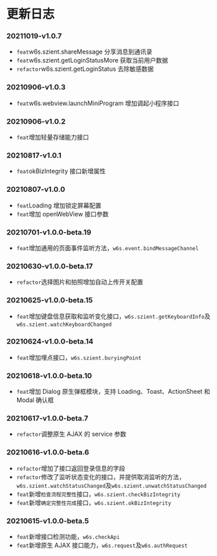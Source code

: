 # 更新日志

### 20211019-v1.0.7

- `feat`w6s.szient.shareMessage 分享消息到通讯录
- `feat`w6s.szient.getLoginStatusMore 获取当前用户数据
- `refactor`w6s.szient.getLoginStatus 去除敏感数据


### 20210906-v1.0.3

- `feat`w6s.webview.launchMiniProgram 增加调起小程序接口

### 20210906-v1.0.2

- `feat`增加轻量存储能力接口

### 20210817-v1.0.1

- `feat`okBizIntegrity 接口新增属性

### 20210807-v1.0.0

* `feat`Loading 增加锁定屏幕配置
* `feat`增加 openWebView 接口参数

### 20210701-v1.0.0-beta.19

* `feat`增加通用的页面事件监听方法，`w6s.event.bindMessageChannel`
### 20210630-v1.0.0-beta.17

* `refactor`选择图片和拍照增加自动上传开关配置
### 20210625-v1.0.0-beta.15

* `feat`增加键盘信息获取和监听变化接口，`w6s.szient.getKeyboardInfo`及`w6s.szient.watchKeyboardChanged`

### 20210624-v1.0.0-beta.14

* `feat`增加埋点接口，`w6s.szient.buryingPoint`

### 20210618-v1.0.0-beta.10

* `feat`增加 Dialog 原生弹框模块，支持 Loading、Toast、ActionSheet 和 Modal 确认框

### 20210617-v1.0.0-beta.7

* `refactor`调整原生 AJAX 的 service 参数

### 20210616-v1.0.0-beta.6

* `refactor`增加了接口返回登录信息的字段
* `refactor`修改了监听状态变化的接口，并提供取消监听的方法，`w6s.szient.watchStatusChanged`及`w6s.szient.unwatchStatusChanged`
* `feat`新增`检查流程完整性`接口，`w6s.szient.checkBizIntegrity`
* `feat`新增`确定完整性完成`接口，`w6s.szient.okBizIntegrity`
### 20210615-v1.0.0-beta.5

* `feat`新增接口检测功能，`w6s.checkApi`
* `feat`新增原生 AJAX 接口能力，`w6s.request`及`w6s.authRequest`

